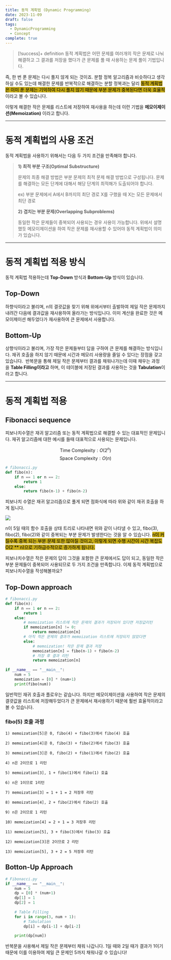 ```yaml
---
title: 동적 계획법 (Dynamic Programming)
date: 2023-11-09
draft: false
tags:
  - DynamicProgramming
  - Concept
complete: true
---
```


> [!success]+ definition
> 동적 계획법은 어떤 문제를 여러개의 작은 문제로 나눠 해결하고 그 결과를 저장을 했다가 큰 문제를 풀 때 사용하는 문제 풀이 기법입니다.

즉, 한 번 푼 문제는 다시 풀지 않게 되는 것이죠. 분할 정복 알고리즘과 비슷하다고 생각하실 수도 있는데 해결한 문제를 반복적으로 해결하는 분할 정복과는 달리 <mark style="background: #C6AB16;">동적 계획법은 이미 푼 문제는 기억하여 다시 풀지 않기 때문에 부분 문제가 중복된다면 더욱 효율적</mark>이라고 볼 수 있습니다.

이렇게 해결한 작은 문제를 리스트에 저장하여 재사용을 하는데 이런 기법을 **메모이제이션(Memoization)** 이라고 합니다.

---

# 동적 계획법의 사용 조건

동적 계획법을 사용하기 위해서는 다음 두 가지 조건을 만족해야 합니다.

> **1) 최적 부분 구조(Optimal Substructure)**  
>   
> 문제의 최종 해결 방법은 부분 문제의 최적 문제 해결 방법으로 구성됩니다. 문제를 해결하는 모든 단계에 대해서 해당 단계의 최적해가 도출되어야 합니다.   
>   
> ex) 부분 문제에서 A에서 B까지의 최단 경로 X를 구했을 때 X는 모든 문제에서 최단 경로  
>   
>   
> **2) 겹치는 부분 문제(Overlapping Subproblems)**  
>   
> 동일한 작은 문제들이 중복되어 사용되는 경우 사용이 가능합니다. 위에서 설명했듯 메모이제이션을 하여 작은 문제를 재사용할 수 있어야 동적 계획법이 의미가 있습니다.

---
# 동적 계획법 적용 방식

동적 계획법 적용하는데 **Top-Down** 방식과 **Bottom-Up** 방식이 있습니다. 

## Top-Down

하향식이라고 불리며, n의 결괏값을 찾기 위해 위에서부터 출발하여 제일 작은 문제까지 내려간 다음에 결과값을 재사용하여 올라가는 방식입니다. 이미 계산을 완료한 것은 메모이제이션 해두었다가 재사용하여 큰 문제에서 사용합니다.

## Bottom-Up

상향식이라고 불리며, 가장 작은 문제들부터 답을 구하여 큰 문제를 해결하는 방식입니다. 재귀 호출을 하지 않기 때문에 시간과 메모리 사용량을 줄일 수 있다는 장점을 갖고 있습니다.  반복문을 통해 제일 작은 문제부터 결과를 채워나가는데 이때 채우는 과정을 **Table Filling이라고** 하며, 이 테이블에 저장된 결과를 사용하는 것을 **Tabulation**이라고 합니다.

---

# 동적 계획법 적용

## Fibonacci sequence

피보나치수열은 재귀 알고리즘 또는 동적 계획법으로 해결할 수 있는 대표적인 문제입니다. 재귀 알고리즘에 대한 예시를 들때 대표적으로 사용되는 문제입니다.

$$ \text{Time Complexity} : O(2^n)$$
$$ \text{Space Complexity} : O(n)$$

```python
# fibonacci.py
def fibo(n):
    if n == 1 or n == 2:
        return 1
    else:
        return fibo(n-1) + fibo(n-2)
```

피보나치 수열은 재귀 알고리즘으로 풀게 되면 점화식에 따라 위와 같이 재귀 호출을 하게 됩니다.

![](https://blog.kakaocdn.net/dn/tHG1Q/btrHYLNBFzQ/KnJyVZNgGV5URe2QPSpCTK/img.png)

n이 5일 때의 함수 호출을 상태 트리로 나타내면 위와 같이 나타낼 수 있고, fibo(3), fibo(2), fibo(2)와 같이 중복되는 부분 문제가 발생한다는 것을 알 수 있습니다. <mark style="background: #C6AB16;">n이 커질수록 중복 되는 부분 문제 또한 많아질 것이고, 이렇게 되면 수행 시간이 시간 복잡도 O(2 ** n)으로 기하급수적으로 증가하게 됩니다.</mark>

피보나치수열은 작은 문제의 답이 그것을 포함한 큰 문제에서도 답이 되고, 동일한 작은 부분 문제들이 중복되어 사용되므로 두 가지 조건을 만족합니다. 이제 동적 계획법으로 피보나치수열을 작성해볼까요?


## Top-Down approach

```python
# fibonacci.py
def fibo(n):
    if n == 1 or n == 2:
        return 1
    else:
        # memoization 리스트에 작은 문제의 결과가 저장되어 있다면 저장값리턴
        if memoization[n] != 0:
            return memoization[n]
        # 아직 작은 문제의 결과가 memoization 리스트에 저장되지 않았다면
        else:
            # memoization! 작은 문제 결과 저장
            memoization[n] = fibo(n-1) + fibo(n-2)
            # 저장 후 결과 리턴
            return memoization[n]
            
if __name__ == "__main__": 
	num = 5 
	memoization = [0] * (num+1) 
	print(fibo(num))
```

일반적인 재귀 호출과 플로우는 같습니다. 하지만 메모이제이션을 사용하여 작은 문제의 결괏값을 리스트에 저장해두었다가 큰 문제에서 재사용하기 때문에 훨씬 효율적이라고 볼 수 있습니다.

### **fibo(5) 호출 과정**

```
1) memoization[5]은 0, fibo(4) + fibo(3)에서 fibo(4) 호출  
  
2) memoization[4]은 0, fibo(3) + fibo(2)에서 fibo(3) 호출  
  
3) memoization[3]은 0, fibo(2) + fibo(1)에서 fibo(2) 호출  
  
4) n은 2이므로 1 리턴  
  
5) memoization[3], 1 + fibo(1)에서 fibo(1) 호출  
  
6) n은 1이므로 1리턴  
  
7) memoization[3] = 1 + 1 = 2 저장후 리턴  
  
8) memoization[4], 2 + fibo(2)에서 fibo(2) 호출  
  
9) n은 2이므로 1 리턴  
  
10) memoization[4] = 2 + 1 = 3 저장후 리턴  
  
11) memoization[5], 3 + fibo(3)에서 fibo(3) 호출  
  
12) memoization[3]은 2이므로 2 리턴  
  
13) memoization[5], 3 + 2 = 5 저장후 리턴
```



## Botton-Up Approach

```python
# Fibonacci.py
if __name__ == "__main__":
    num = 5
    dp = [0] * (num+1)
    dp[1] = 1
    dp[2] = 1
    
    # Table Filling 
    for i in range(3, num + 1):
        # Tabulation
        dp[i] = dp[i-1] + dp[i-2]
        
    print(dp[num])
```

반복문을 사용해서 제일 작은 문제부터 채워 나갑니다. 1일 때와 2일 때가 결과가 1이기 때문에 이를 이용하여 제일 큰 문제인 5까지 채워나갈 수 있습니다!
